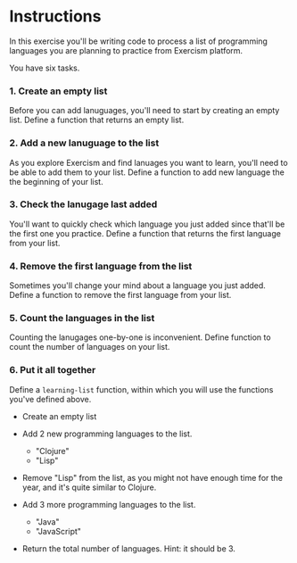# Instructions

In this exercise you'll be writing code to process a list of programming languages you are planning to practice from Exercism platform.

You have six tasks.

### 1. Create an empty list

Before you can add lanuguages, you'll need to start by creating an empty list. Define a function that returns an empty list.

### 2. Add a new lanuguage to the list
 
 As you explore Exercism and find lanuages you want to learn, you'll need to be able to add them to your list. Define a function to add new language the the beginning of your list.
 
### 3. Check the lanugage last added

You'll want to quickly check which language you just added since that'll be the first one you practice. Define a function that returns the first language from your list.

### 4. Remove the first language from the list

Sometimes you'll change your mind about a language you just added. Define a function to remove the first language from your list.

### 5. Count the languages in the list

Counting the lanugages one-by-one is inconvenient. Define function to count the number of languages on your list.

### 6. Put it all together

Define a `learning-list` function, within which you will use the functions you've defined above.

- Create an empty list
- Add 2 new programming languages to the list.

  - "Clojure"
  - "Lisp"

- Remove "Lisp" from the list, as you might not have enough time for the year, and it's quite similar to Clojure.
- Add 3 more programming languages to the list.

  - "Java"
  - "JavaScript"

- Return the total number of languages. Hint: it should be 3.
